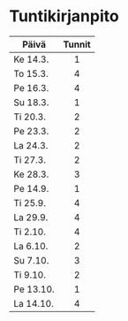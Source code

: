 # Tuntikirjanpito


Päivä | Tunnit |
--- | :---: |
Ke 14.3. | 1 |
To 15.3. | 4 |
Pe 16.3. | 4 |
Su 18.3. | 1 |
Ti 20.3. | 2 |
Pe 23.3. | 2 |
La 24.3. | 2 |
Ti 27.3. | 2 |
Ke 28.3. | 3 |
Pe 14.9. | 1 |
Ti 25.9. | 4 |
La 29.9. | 4 |
Ti 2.10. | 4 |
La 6.10. | 2 |
Su 7.10. | 3 |
Ti 9.10. | 2 |
Pe 13.10. | 1 |
La 14.10. | 4 |